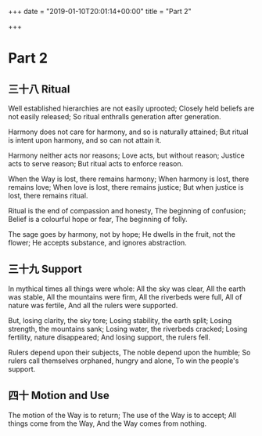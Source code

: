 +++
date = "2019-01-10T20:01:14+00:00"
title = "Part 2"

+++
# Part 2

## 三十八 Ritual

Well established hierarchies are not easily uprooted;
Closely held beliefs are not easily released;
So ritual enthralls generation after generation.

Harmony does not care for harmony, and so is naturally attained;
But ritual is intent upon harmony, and so can not attain it.

Harmony neither acts nor reasons;
Love acts, but without reason;
Justice acts to serve reason;
But ritual acts to enforce reason.

When the Way is lost, there remains harmony;
When harmony is lost, there remains love;
When love is lost, there remains justice;
But when justice is lost, there remains ritual.

Ritual is the end of compassion and honesty,
The beginning of confusion;
Belief is a colourful hope or fear,
The beginning of folly.

The sage goes by harmony, not by hope;
He dwells in the fruit, not the flower;
He accepts substance, and ignores abstraction.

## 三十九 Support

In mythical times all things were whole:
All the sky was clear,
All the earth was stable,
All the mountains were firm,
All the riverbeds were full,
All of nature was fertile,
And all the rulers were supported.

But, losing clarity, the sky tore;
Losing stability, the earth split;
Losing strength, the mountains sank;
Losing water, the riverbeds cracked;
Losing fertility, nature disappeared;
And losing support, the rulers fell.

Rulers depend upon their subjects,
The noble depend upon the humble;
So rulers call themselves orphaned, hungry and alone,
To win the people's support.

## 四十 Motion and Use

The motion of the Way is to return;
The use of the Way is to accept;
All things come from the Way,
And the Way comes from nothing.
